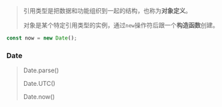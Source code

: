 > 引用类型是把数据和功能组织到一起的结构，也称为**对象定义**。
>
> 对象是某个特定引用类型的实例，通过`new`操作符后跟一个**构造函数**创建。
```js copy
const now = new Date();
```

### Date
> Date.parse()
>
> Date.UTC()
>
> Date.now()